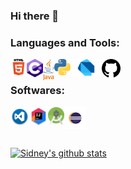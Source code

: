 ### Hi there 👋


### Languages and Tools:


<div <abbr title="Html"></abbr>
<a href="https://pt.wikipedia.org/wiki/HTML5" target="_blank"><img align="left" alt="HTML5" width="26px" src="https://raw.githubusercontent.com/github/explore/80688e429a7d4ef2fca1e82350fe8e3517d3494d/topics/html/html.png" </a> </div>

<div <abbr title="C#"></abbr>
<a href="https://docs.microsoft.com/pt-br/dotnet/csharp/" target="_blank"> <img align="left" width="26px" src="https://github.com/sidneysamir/logos/blob/main/c-sharp-c-seeklogo.com.svg"/> </a></div>

<div <abbr title="Java"></abbr>
<a href="https://en.wikipedia.org/wiki/Java_(programming_language)" target="_blank"> <img align="left" width="18px" src="https://github.com/sidneysamir/logos/blob/main/java.png"/> </a></div>

<div <abbr title="Python"></abbr>
<a href="https://www.python.org/" target="_blank"> <img align="left" width="26px" src="https://github.com/sidneysamir/logos/blob/main/python.svg"/> </a></div>

<div <abbr title="Dart"></abbr>
<a href="https://dart.dev/" target="_blank"> <img align="left" width="50px" src="https://github.com/sidneysamir/logos/blob/main/dart.png"/> </a></div>

<div <abbr title="Github"></abbr>
<a href="https://github.com/" target="_blank"> <img align="left" width="30px" src="https://github.com/sidneysamir/logos/blob/main/github.svg"/> </a></div>

<br />

### Softwares:


<div <abbr title="VsCode"></abbr>
<a href="https://code.visualstudio.com/" target="_blank"><img align="left" alt="HTML5" width="30px" src="https://github.com/sidneysamir/logos/blob/main/vscode.png" </a> </div>

<div <abbr title="Intelij"></abbr>
<a href="https://www.jetbrains.com/" target="_blank"> <img align="left" width="30px" src="https://github.com/sidneysamir/logos/blob/main/intelij.png"/> </a></div>

<div <abbr title="Android Studio"></abbr>
<a href="https://developer.android.com/studio" target="_blank"> <img align="left" width="26px" src="https://github.com/sidneysamir/logos/blob/main/AndroidStudio.png"/> </a></div>

<div <abbr title="Eclipse"></abbr>
<a href="https://www.eclipse.org/" target="_blank"> <img align="left" width="35px" src="https://github.com/sidneysamir/logos/blob/main/eclipse.png"/> </a></div>

<br />
<br />
<br />

[![Sidney's github stats](https://github-readme-stats.vercel.app/api?username=sidneysamir&include_all_commits=true&count_private=true&show_icons=true&line_height=20&title_color=FFFFFF&icon_color=FFFFFF&text_color=FFFFFF&bg_color=0D1117)](https://github.com/anuraghazra/github-readme-stats)
